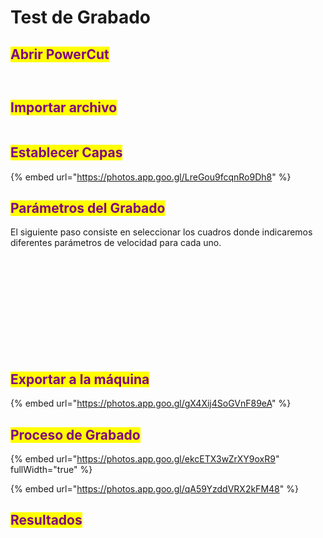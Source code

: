 # Test de Grabado

## <mark style="color:purple;">Abrir PowerCut</mark>

<div>

<figure><img src="../.gitbook/assets/imagen_2023-11-13_002611041.png" alt=""><figcaption></figcaption></figure>

 

<figure><img src="../.gitbook/assets/imagen_2023-11-13_002556152 (1).png" alt=""><figcaption></figcaption></figure>

</div>

## <mark style="color:purple;">Importar archivo</mark>

<figure><img src="../.gitbook/assets/imagen_2023-11-13_002753462.png" alt=""><figcaption></figcaption></figure>

## <mark style="color:purple;">Establecer Capas</mark>

{% embed url="https://photos.app.goo.gl/LreGou9fcqnRo9Dh8" %}

## <mark style="color:purple;">Parámetros del Grabado</mark>

El siguiente paso consiste en seleccionar los cuadros donde indicaremos diferentes parámetros de velocidad para cada uno.

<div>

<figure><img src="../.gitbook/assets/imagen_2023-11-12_235140285.png" alt=""><figcaption></figcaption></figure>

 

<figure><img src="../.gitbook/assets/imagen_2023-11-12_235149851.png" alt=""><figcaption></figcaption></figure>

 

<figure><img src="../.gitbook/assets/imagen_2023-11-12_235159378.png" alt=""><figcaption></figcaption></figure>

 

<figure><img src="../.gitbook/assets/imagen_2023-11-12_235215764.png" alt=""><figcaption></figcaption></figure>

</div>

<div>

<figure><img src="../.gitbook/assets/imagen_2023-11-12_235231712.png" alt=""><figcaption></figcaption></figure>

 

<figure><img src="../.gitbook/assets/imagen_2023-11-12_235241411.png" alt=""><figcaption></figcaption></figure>

 

<figure><img src="../.gitbook/assets/imagen_2023-11-12_235251303.png" alt=""><figcaption></figcaption></figure>

 

<figure><img src="../.gitbook/assets/imagen_2023-11-12_235301268.png" alt=""><figcaption></figcaption></figure>

</div>

<div>

<figure><img src="../.gitbook/assets/imagen_2023-11-12_235313076.png" alt=""><figcaption></figcaption></figure>

 

<figure><img src="../.gitbook/assets/imagen_2023-11-12_235343905.png" alt=""><figcaption></figcaption></figure>

 

<figure><img src="../.gitbook/assets/imagen_2023-11-12_235352427.png" alt=""><figcaption></figcaption></figure>

 

<figure><img src="../.gitbook/assets/imagen_2023-11-12_235400943.png" alt=""><figcaption></figcaption></figure>

</div>

## <mark style="color:purple;">Exportar a la máquina</mark>

{% embed url="https://photos.app.goo.gl/gX4Xij4SoGVnF89eA" %}



## <mark style="color:purple;">Proceso de Grabado</mark>

{% embed url="https://photos.app.goo.gl/ekcETX3wZrXY9oxR9" fullWidth="true" %}

{% embed url="https://photos.app.goo.gl/qA59YzddVRX2kFM48" %}

## <mark style="color:purple;">Resultados</mark>

<figure><img src="../.gitbook/assets/imagen_2023-11-12_235518217.png" alt=""><figcaption></figcaption></figure>

<div>

<figure><img src="../.gitbook/assets/imagen_2023-11-12_235451400.png" alt=""><figcaption></figcaption></figure>

 

<figure><img src="../.gitbook/assets/imagen_2023-11-12_235504962.png" alt=""><figcaption></figcaption></figure>

</div>

<figure><img src="../.gitbook/assets/imagen_2023-11-12_234923744.png" alt=""><figcaption></figcaption></figure>

<div>

<figure><img src="../.gitbook/assets/imagen_2023-11-12_235002005.png" alt=""><figcaption></figcaption></figure>

 

<figure><img src="../.gitbook/assets/imagen_2023-11-12_234934549.png" alt=""><figcaption></figcaption></figure>

</div>
